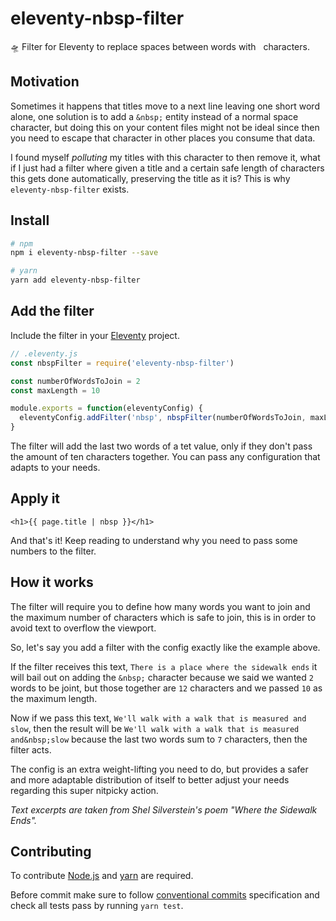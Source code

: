 # eleventy-nbsp-filter

🛸 Filter for Eleventy to replace spaces between words with &nbsp; characters.

## Motivation

Sometimes it happens that titles move to a next line leaving one short word alone, one solution is to add a `&nbsp;` entity instead of a normal space character, but doing this on your content files might not be ideal since then you need to escape that character in other places you consume that data.

I found myself _polluting_ my titles with this character to then remove it, what if I just had a filter where given a title and a certain safe length of characters this gets done automatically, preserving the title as it is? This is why `eleventy-nbsp-filter` exists.

## Install

```sh
# npm
npm i eleventy-nbsp-filter --save

# yarn
yarn add eleventy-nbsp-filter
```

## Add the filter

Include the filter in your [Eleventy](//11ty.io) project.

```js
// .eleventy.js
const nbspFilter = require('eleventy-nbsp-filter')

const numberOfWordsToJoin = 2
const maxLength = 10

module.exports = function(eleventyConfig) {
  eleventyConfig.addFilter('nbsp', nbspFilter(numberOfWordsToJoin, maxLength))
}
```

The filter will add the last two words of a tet value, only if they don't pass the amount of ten characters together. You can pass any configuration that adapts to your needs.

## Apply it

```liquid
<h1>{{ page.title | nbsp }}</h1>
```

And that's it! Keep reading to understand why you need to pass some numbers to the filter.

## How it works

The filter will require you to define how many words you want to join and the maximum number of characters which is safe to join, this is in order to avoid text to overflow the viewport.

So, let's say you add a filter with the config exactly like the example above.

If the filter receives this text, `There is a place where the sidewalk ends` it will bail out on adding the `&nbsp;` character because we said we wanted `2` words to be joint, but those together are `12` characters and we passed `10` as the maximum length.

Now if we pass this text, `We'll walk with a walk that is measured and slow`, then the result will be `We'll walk with a walk that is measured and&nbsp;slow` because the last two words sum to `7` characters, then the filter acts.

The config is an extra weight-lifting you need to do, but provides a safer and more adaptable distribution of itself to better adjust your needs regarding this super nitpicky action.

_Text excerpts are taken from Shel Silverstein's poem "Where the Sidewalk Ends"._

## Contributing

To contribute [Node.js](//nodejs.org) and [yarn](//yarnpkg.com) are required.

Before commit make sure to follow [conventional commits](//www.conventionalcommits.org) specification and check all tests pass by running `yarn test`.
